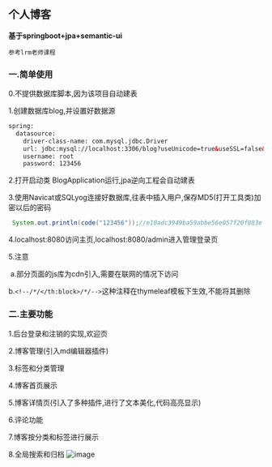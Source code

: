 ## 个人博客

**基于springboot+jpa+semantic-ui**

``参考lrm老师课程``

### 一.简单使用

0.不提供数据库脚本,因为该项目自动建表

1.创建数据库blog,并设置好数据源

```xml
spring:
  datasource:
    driver-class-name: com.mysql.jdbc.Driver
    url: jdbc:mysql://localhost:3306/blog?useUnicode=true&useSSL=false&characterEncoding=utf-8
    username: root
    password: 123456
```

2.打开启动类 BlogApplication运行,jpa逆向工程会自动建表

3.使用Navicat或SQLyog连接好数据库,往表中插入用户,保存MD5(打开工具类)加密以后的密码

```java
 System.out.println(code("123456"));//e10adc3949ba59abbe56e057f20f883e
```

4.localhost:8080访问主页,localhost:8080/admin进入管理登录页

5.注意

​	a.部分页面的js库为cdn引入,需要在联网的情况下访问

​	b.`<!--/*/</th:block>/*/-->`这种注释在thymeleaf模板下生效,不能将其删除



### 二.主要功能

1.后台登录和注销的实现,欢迎页

2.博客管理(引入md编辑器插件)

3.标签和分类管理

4.博客首页展示

5.博客详情页(引入了多种插件,进行了文本美化,代码高亮显示)

6.评论功能

7.博客按分类和标签进行展示

8.全局搜索和归档
![image](https://user-images.githubusercontent.com/101373229/159655763-78d742ba-f0b8-42e6-af5d-84da8345b355.png)
